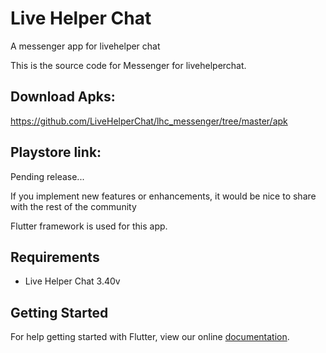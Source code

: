 # Live Helper Chat

A messenger app for livehelper chat 

This is the source code for Messenger for livehelperchat.

## Download Apks:  
https://github.com/LiveHelperChat/lhc_messenger/tree/master/apk

## Playstore link:  
Pending release...

If you implement new features or enhancements, it would be nice to share with the rest of the community

Flutter framework is used for this app.

## Requirements

* Live Helper Chat 3.40v

## Getting Started

For help getting started with Flutter, view our online
[documentation](https://flutter.io/).
